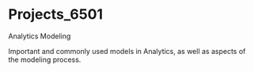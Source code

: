 # Projects_6501
Analytics Modeling

Important and commonly used models in Analytics, as well as aspects of the modeling process.
